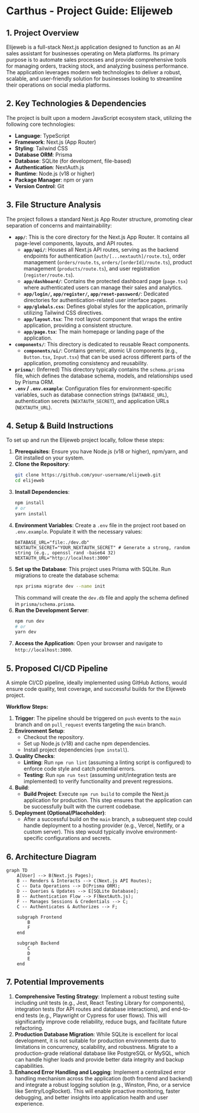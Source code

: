 # Carthus - Project Guide: Elijeweb

## 1. Project Overview

Elijeweb is a full-stack Next.js application designed to function as an AI sales assistant for businesses operating on Meta platforms. Its primary purpose is to automate sales processes and provide comprehensive tools for managing orders, tracking stock, and analyzing business performance. The application leverages modern web technologies to deliver a robust, scalable, and user-friendly solution for businesses looking to streamline their operations on social media platforms.

## 2. Key Technologies & Dependencies

The project is built upon a modern JavaScript ecosystem stack, utilizing the following core technologies:

*   **Language**: TypeScript
*   **Framework**: Next.js (App Router)
*   **Styling**: Tailwind CSS
*   **Database ORM**: Prisma
*   **Database**: SQLite (for development, file-based)
*   **Authentication**: NextAuth.js
*   **Runtime**: Node.js (v18 or higher)
*   **Package Manager**: npm or yarn
*   **Version Control**: Git

## 3. File Structure Analysis

The project follows a standard Next.js App Router structure, promoting clear separation of concerns and maintainability:

*   **`app/`**: This is the core directory for the Next.js App Router. It contains all page-level components, layouts, and API routes.
    *   **`app/api/`**: Houses all Next.js API routes, serving as the backend endpoints for authentication (`auth/[...nextauth]/route.ts`), order management (`orders/route.ts`, `orders/[orderId]/route.ts`), product management (`products/route.ts`), and user registration (`register/route.ts`).
    *   **`app/dashboard/`**: Contains the protected dashboard page (`page.tsx`) where authenticated users can manage their sales and analytics.
    *   **`app/login/`, `app/register/`, `app/reset-password/`**: Dedicated directories for authentication-related user interface pages.
    *   **`app/globals.css`**: Defines global styles for the application, primarily utilizing Tailwind CSS directives.
    *   **`app/layout.tsx`**: The root layout component that wraps the entire application, providing a consistent structure.
    *   **`app/page.tsx`**: The main homepage or landing page of the application.
*   **`components/`**: This directory is dedicated to reusable React components.
    *   **`components/ui/`**: Contains generic, atomic UI components (e.g., `Button.tsx`, `Input.tsx`) that can be used across different parts of the application, promoting consistency and reusability.
*   **`prisma/`**: (Inferred) This directory typically contains the `schema.prisma` file, which defines the database schema, models, and relationships used by Prisma ORM.
*   **`.env` / `.env.example`**: Configuration files for environment-specific variables, such as database connection strings (`DATABASE_URL`), authentication secrets (`NEXTAUTH_SECRET`), and application URLs (`NEXTAUTH_URL`).

## 4. Setup & Build Instructions

To set up and run the Elijeweb project locally, follow these steps:

1.  **Prerequisites**: Ensure you have Node.js (v18 or higher), npm/yarn, and Git installed on your system.
2.  **Clone the Repository**:
    ```bash
    git clone https://github.com/your-username/elijeweb.git
    cd elijeweb
    ```
3.  **Install Dependencies**:
    ```bash
    npm install
    # or
    yarn install
    ```
4.  **Environment Variables**: Create a `.env` file in the project root based on `.env.example`. Populate it with the necessary values:
    ```dotenv
    DATABASE_URL="file:./dev.db"
    NEXTAUTH_SECRET="YOUR_NEXTAUTH_SECRET" # Generate a strong, random string (e.g., openssl rand -base64 32)
    NEXTAUTH_URL="http://localhost:3000"
    ```
5.  **Set up the Database**: This project uses Prisma with SQLite. Run migrations to create the database schema:
    ```bash
    npx prisma migrate dev --name init
    ```
    This command will create the `dev.db` file and apply the schema defined in `prisma/schema.prisma`.
6.  **Run the Development Server**:
    ```bash
    npm run dev
    # or
    yarn dev
    ```
7.  **Access the Application**: Open your browser and navigate to `http://localhost:3000`.

## 5. Proposed CI/CD Pipeline

A simple CI/CD pipeline, ideally implemented using GitHub Actions, would ensure code quality, test coverage, and successful builds for the Elijeweb project.

**Workflow Steps:**

1.  **Trigger**: The pipeline should be triggered on `push` events to the `main` branch and on `pull_request` events targeting the `main` branch.
2.  **Environment Setup**:
    *   Checkout the repository.
    *   Set up Node.js (v18) and cache npm dependencies.
    *   Install project dependencies (`npm install`).
3.  **Quality Checks**:
    *   **Linting**: Run `npm run lint` (assuming a linting script is configured) to enforce code style and catch potential errors.
    *   **Testing**: Run `npm run test` (assuming unit/integration tests are implemented) to verify functionality and prevent regressions.
4.  **Build**:
    *   **Build Project**: Execute `npm run build` to compile the Next.js application for production. This step ensures that the application can be successfully built with the current codebase.
5.  **Deployment (Optional/Placeholder)**:
    *   After a successful build on the `main` branch, a subsequent step could handle deployment to a hosting provider (e.g., Vercel, Netlify, or a custom server). This step would typically involve environment-specific configurations and secrets.

## 6. Architecture Diagram

```mermaid
graph TD
    A[User] --> B(Next.js Pages);
    B -- Renders & Interacts --> C(Next.js API Routes);
    C -- Data Operations --> D(Prisma ORM);
    D -- Queries & Updates --> E[SQLite Database];
    B -- Authentication Flow --> F(NextAuth.js);
    F -- Manages Sessions & Credentials --> C;
    C -- Authenticates & Authorizes --> F;

    subgraph Frontend
        B
        F
    end

    subgraph Backend
        C
        D
        E
    end
```

## 7. Potential Improvements

1.  **Comprehensive Testing Strategy**: Implement a robust testing suite including unit tests (e.g., Jest, React Testing Library for components), integration tests (for API routes and database interactions), and end-to-end tests (e.g., Playwright or Cypress for user flows). This will significantly improve code reliability, reduce bugs, and facilitate future refactoring.
2.  **Production Database Migration**: While SQLite is excellent for local development, it is not suitable for production environments due to limitations in concurrency, scalability, and robustness. Migrate to a production-grade relational database like PostgreSQL or MySQL, which can handle higher loads and provide better data integrity and backup capabilities.
3.  **Enhanced Error Handling and Logging**: Implement a centralized error handling mechanism across the application (both frontend and backend) and integrate a robust logging solution (e.g., Winston, Pino, or a service like Sentry/LogRocket). This will enable proactive monitoring, faster debugging, and better insights into application health and user experience.